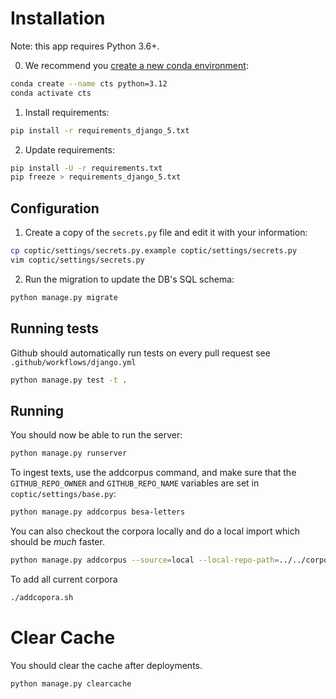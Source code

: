# Installation

Note: this app requires Python 3.6+. 

0. We recommend you [create a new conda environment](https://docs.conda.io/projects/conda/en/latest/user-guide/tasks/manage-environments.html#creating-an-environment-with-commands):

```sh
conda create --name cts python=3.12
conda activate cts 
```

1. Install requirements:

```sh
pip install -r requirements_django_5.txt
```

2. Update requirements:
```sh
pip install -U -r requirements.txt
pip freeze > requirements_django_5.txt
```
## Configuration

1. Create a copy of the `secrets.py` file and edit it with your information:

```sh
cp coptic/settings/secrets.py.example coptic/settings/secrets.py
vim coptic/settings/secrets.py
```

2. Run the migration to update the DB's SQL schema:

```sh
python manage.py migrate 
```

## Running tests

Github should automatically run tests on every pull request see `.github/workflows/django.yml`

```sh
python manage.py test -t .
```


## Running
You should now be able to run the server:

```sh
python manage.py runserver
```

To ingest texts, use the addcorpus command, and make sure that the `GITHUB_REPO_OWNER` and `GITHUB_REPO_NAME` variables are set in `coptic/settings/base.py`:

```sh
python manage.py addcorpus besa-letters
```

You can also checkout the corpora locally and do a local import which should be _much_ faster.

```sh
python manage.py addcorpus --source=local --local-repo-path=../../corpora shenoute-true
```

To add all current corpora

```sh
./addcopora.sh
```
# Clear Cache

You should clear the cache after deployments.

```sh 
python manage.py clearcache
```